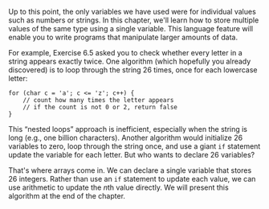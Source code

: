 Up to this point, the only variables we have used were for individual values such as numbers or strings.
In this chapter, we'll learn how to store multiple values of the same type using a single variable.
This language feature will enable you to write programs that manipulate larger amounts of data.

For example, Exercise 6.5 asked you to check whether every letter in a string appears exactly twice.
One algorithm (which hopefully you already discovered) is to loop through the string 26 times, once for each lowercase letter:

```code
for (char c = 'a'; c <= 'z'; c++) {
    // count how many times the letter appears
    // if the count is not 0 or 2, return false
}
```

This “nested loops” approach is inefficient, especially when the string is long (e.g., one billion characters).
Another algorithm would initialize 26 variables to zero, loop through the string once, and use a giant `if` statement update the variable for each letter.
But who wants to declare 26 variables?

That's where arrays come in.
We can declare a single variable that stores 26 integers.
Rather than use an `if` statement to update each value, we can use arithmetic to update the $n$th value directly.
We will present this algorithm at the end of the chapter.